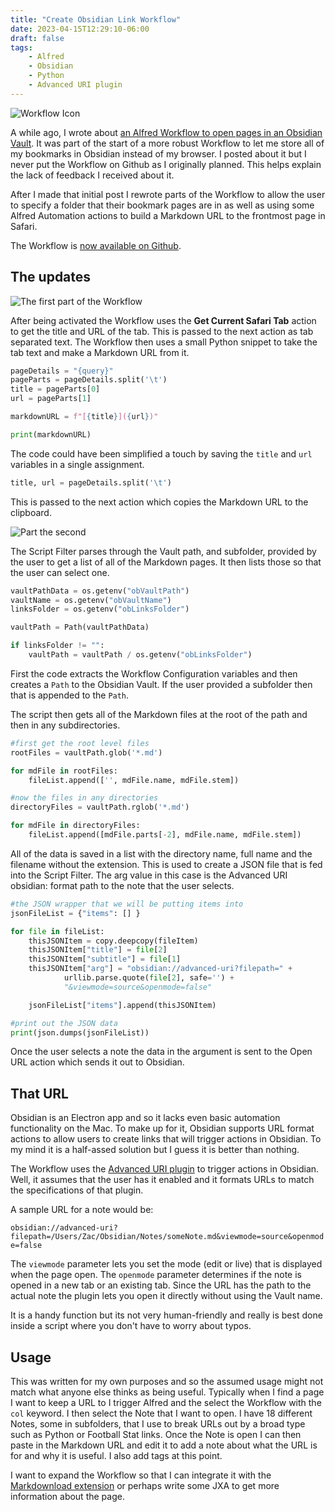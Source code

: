 ```yaml
---
title: "Create Obsidian Link Workflow"
date: 2023-04-15T12:29:10-06:00
draft: false
tags:
    - Alfred
    - Obsidian
    - Python
    - Advanced URI plugin
---
```


![Workflow Icon](images/CreateLink.png)

A while ago, I wrote about [an Alfred Workflow to open pages in an Obsidian Vault](posts/obsidiannotes/). It was part of the start of a more robust Workflow to let me store all of my bookmarks in Obsidian instead of my browser. I posted about it but I never put the Workflow on Github as I originally planned. This helps explain the lack of feedback I received about it. 

After I made that initial post I rewrote parts of the Workflow to allow the user to specify a folder that their bookmark pages are in as well as using some Alfred Automation actions to build a Markdown URL to the frontmost page in Safari. 

The Workflow is [now available on Github](https://github.com/lolbat/Alfred-Workflow-Create-Obsidian-Link). 

## The updates

![The first part of the Workflow](images/colpart1.jpg)

After being activated the Workflow uses the **Get Current Safari Tab** action to get the title and URL of the tab. This is passed to the next action as tab separated text. The Workflow then uses a small Python snippet to take the tab text and make a Markdown URL from it.

```python
pageDetails = "{query}"
pageParts = pageDetails.split('\t')
title = pageParts[0]
url = pageParts[1]

markdownURL = f"[{title}]({url})"

print(markdownURL)
``` 

The code could have been simplified a touch by saving the `title` and `url` variables in a single assignment.

```python
title, url = pageDetails.split('\t')
```

This is passed to the next action which copies the Markdown URL to the clipboard.

![Part the second](images/colpart2.jpg)

The Script Filter parses through the Vault path, and subfolder, provided by the user to get a list of all of the Markdown pages. It then lists those so that the user can select one. 

```python
vaultPathData = os.getenv("obVaultPath") 
vaultName = os.getenv("obVaultName")
linksFolder = os.getenv("obLinksFolder")

vaultPath = Path(vaultPathData)

if linksFolder != "":
	vaultPath = vaultPath / os.getenv("obLinksFolder")
```

First the code extracts the Workflow Configuration variables and then creates a `Path` to the Obsidian Vault. If the user provided a subfolder then that is appended to the `Path`.

The script then gets all of the Markdown files at the root of the path and then in any subdirectories.

```python
#first get the root level files
rootFiles = vaultPath.glob('*.md')

for mdFile in rootFiles:
    fileList.append(['', mdFile.name, mdFile.stem])

#now the files in any directories
directoryFiles = vaultPath.rglob('*.md')

for mdFile in directoryFiles:
    fileList.append([mdFile.parts[-2], mdFile.name, mdFile.stem])
```

All of the data is saved in a list with the directory name, full name and the filename without the extension. This is used to create a JSON file that is fed into the Script Filter. The arg value in this case is the Advanced URI obsidian: format path to the note that the user selects.

```python
#the JSON wrapper that we will be putting items into
jsonFileList = {"items": [] }

for file in fileList:
    thisJSONItem = copy.deepcopy(fileItem)
    thisJSONItem["title"] = file[2]
    thisJSONItem["subtitle"] = file[1]
    thisJSONItem["arg"] = "obsidian://advanced-uri?filepath=" + 
            urllib.parse.quote(file[2], safe='') + 
            "&viewmode=source&openmode=false"

    jsonFileList["items"].append(thisJSONItem)

#print out the JSON data        
print(json.dumps(jsonFileList))
``` 

Once the user selects a note the data in the argument is sent to the Open URL action which sends it out to Obsidian. 

## That URL

Obsidian is an Electron app and so it lacks even basic automation functionality on the Mac. To make up for it, Obsidian supports URL format actions to allow users to create links that will trigger actions in Obsidian. To my mind it is a half-assed solution but I guess it is better than nothing. 

The Workflow uses the [Advanced URI plugin](https://github.com/Vinzent03/obsidian-advanced-uri) to trigger actions in Obsidian. Well, it assumes that the user has it enabled and it formats URLs to match the specifications of that plugin. 

A sample URL for a note would be:

`obsidian://advanced-uri?filepath=/Users/Zac/Obsidian/Notes/someNote.md&viewmode=source&openmode=false`

The `viewmode` parameter lets you set the mode (edit or live) that is displayed when the page open. The `openmode` parameter determines if the note is opened in a new tab or an existing tab. Since the URL has the path to the actual note the plugin lets you open it directly without using the Vault name. 

It is a handy function but its not very human-friendly and really is best done inside a script where you don't have to worry about typos. 

## Usage

This was written for my own purposes and so the assumed usage might not match what anyone else thinks as being useful. Typically when I find a page I want to keep a URL to I trigger Alfred and the select the Workflow with the `col` keyword. I then select the Note that I want to open. I have 18 different Notes, some in subfolders, that I use to break URLs out by a broad type such as Python or Football Stat links. Once the Note is open I can then paste in the Markdown URL and edit it to add a note about what the URL is for and why it is useful. I also add tags at this point. 

I want to expand the Workflow so that I can integrate it with the [Markdownload extension](https://github.com/deathau/markdownload) or perhaps write some JXA to get more information about the page.  
